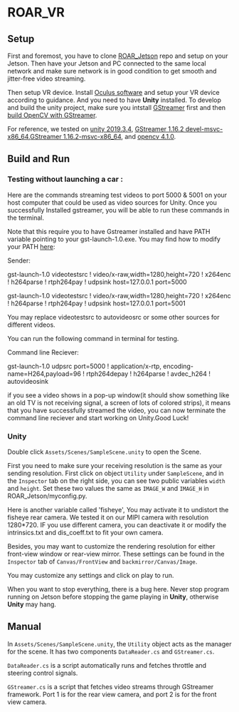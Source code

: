 # ROAR_VR

## Setup
First and foremost, you have to clone [ROAR_Jetson](https://github.com/augcog/ROAR_Jetson) repo and setup on your Jetson. Then have your Jetson and PC connected to the same local network and make sure network is in good condition to get smooth and jitter-free video streaming. 

Then setup VR device. Install [Oculus software](https://www.oculus.com/setup/) and setup your VR device according to guidance. And you need to have **Unity** installed. 
To develop and build the unity project, make sure you intstall [GStreamer](https://gstreamer.freedesktop.org/documentation/installing/on-windows.html?gi-language=c) first and then [build OpenCV with GStreamer](https://cv-tricks.com/how-to/installation-of-opencv-4-1-0-in-windows-10-from-source/). 

For reference, we tested on [unity 2019.3.4](https://unity.cn/releases), [GStreamer 1.16.2 devel-msvc-x86_64](https://gstreamer.freedesktop.org/data/pkg/windows/1.16.2/gstreamer-1.0-devel-msvc-x86_64-1.16.2.msi),[GStreamer 1.16.2-msvc-x86_64](https://gstreamer.freedesktop.org/data/pkg/windows/1.16.2/gstreamer-1.0-msvc-x86_64-1.16.2.msi), and [opencv 4.1.0](https://opencv.org/releases/page/2/).
## Build and Run

### Testing without launching a car :

Here are the commands streaming test videos to port 5000 & 5001 on your host computer that could be used as video sources for Unity. Once you successfully Installed gstreamer, you will be able to run these commands in the terminal.

Note that this require you to have Gstreamer installed and have PATH variable pointing to your gst-launch-1.0.exe. You may find how to modify your PATH [here](https://docs.alfresco.com/4.2/tasks/fot-addpath.html):

Sender:

gst-launch-1.0 videotestsrc ! video/x-raw,width=1280,height=720 ! x264enc ! h264parse ! rtph264pay ! udpsink host=127.0.0.1 port=5000

gst-launch-1.0 videotestsrc ! video/x-raw,width=1280,height=720 ! x264enc ! h264parse ! rtph264pay ! udpsink host=127.0.0.1 port=5001

You may replace videotestsrc to autovideosrc or some other sources for different videos.

You can run the following command in terminal for testing.

Command line Reciever:

gst-launch-1.0 udpsrc port=5000 ! application/x-rtp, encoding-name=H264,payload=96 ! rtph264depay ! h264parse ! avdec_h264 ! autovideosink

if you see a video shows in a pop-up window(it should show something like an old TV is not receiving signal, a screen of lots of colored strips), it means that you have successfully streamed the video, you can now terminate the command line reciever and start working on Unity.Good Luck!

### Unity
Double click `Assets/Scenes/SampleScene.unity` to open the Scene. 

First you need to make sure your receiving resolution is the same as your sending resolution. First click on object `Utility` under `SampleScene`, and in the `Inspector` tab on the right side, you can see two public variables `width` and `height`. Set these two values the same as `IMAGE_W` and `IMAGE_H` in ROAR_Jetson/myconfig.py. 

Here is another variable called 'fisheye',  You may activate it to undistort the fisheye rear camera. We tested it on our MIPI camera with resolution 1280*720. IF you use different camera, you can deactivate it or modify the intrinsics.txt and dis_coeff.txt to fit your own camera.

Besides, you may want to customize the rendering resolution for either front-view window or rear-view mirror. These settings can be found in the `Inspector` tab of `Canvas/FrontView` and `backmirror/Canvas/Image`.

You may customize any settings and click on play to run.

When you want to stop everything, there is a bug here. Never stop program running on Jetson before stopping the game playing in **Unity**, otherwise **Unity** may hang.


## Manual
In `Assets/Scenes/SampleScene.unity`, the `Utility` object acts as the manager for the scene. It has two components `DataReader.cs`
and `GStreamer.cs`.

`DataReader.cs` is a script automatically runs and fetches throttle and steering control signals.

`GStreamer.cs` is a script that fetches video streams through GStreamer framework. Port 1 is for the rear view camera, and port 2 is for the front view camera.
